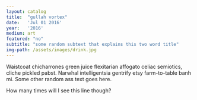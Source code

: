 ```yaml
---
layout: catalog
title:  "gullah vortex"
date:   'Jul 01 2016'
year:	'2016'
medium: art
featured: "no"
subtitle: "some random subtext that explains this two word title"
img-path: /assets/images/drink.jpg
---
```


Waistcoat chicharrones green juice flexitarian affogato celiac semiotics, cliche pickled pabst. Narwhal intelligentsia gentrify etsy farm-to-table banh mi.
Some other random ass text goes here.

How many times will I see this line though?